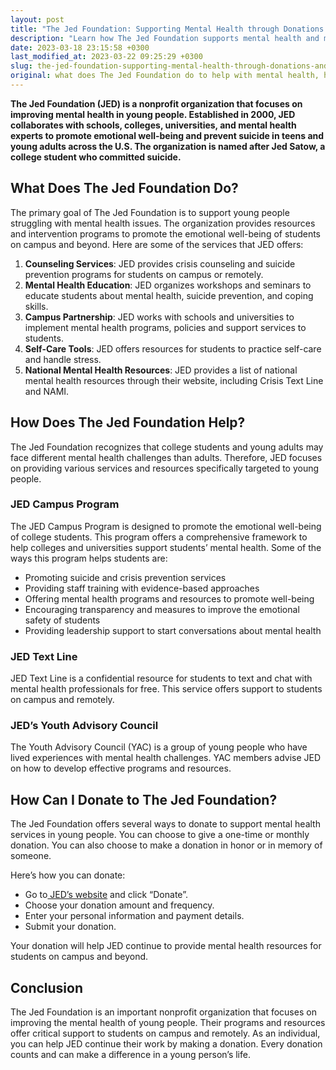 ```yaml
---
layout: post
title: "The Jed Foundation: Supporting Mental Health through Donations and Programs"
description: "Learn how The Jed Foundation supports mental health and makes an impact in the community. Discover the different ways to donate and contribute to this cause."
date: 2023-03-18 23:15:58 +0300
last_modified_at: 2023-03-22 09:25:29 +0300
slug: the-jed-foundation-supporting-mental-health-through-donations-and-programs
original: what does The Jed Foundation do to help with mental health, how do they do it, how can i donate?
---
```

**The Jed Foundation (JED) is a nonprofit organization that focuses on improving mental health in young people. Established in 2000, JED collaborates with schools, colleges, universities, and mental health experts to promote emotional well-being and prevent suicide in teens and young adults across the U.S. The organization is named after Jed Satow, a college student who committed suicide.**

## What Does The Jed Foundation Do?

The primary goal of The Jed Foundation is to support young people struggling with mental health issues. The organization provides resources and intervention programs to promote the emotional well-being of students on campus and beyond. Here are some of the services that JED offers:

1. **Counseling Services**: JED provides crisis counseling and suicide prevention programs for students on campus or remotely.
2. **Mental Health Education**: JED organizes workshops and seminars to educate students about mental health, suicide prevention, and coping skills.
3. **Campus Partnership**: JED works with schools and universities to implement mental health programs, policies and support services to students.
4. **Self-Care Tools**: JED offers resources for students to practice self-care and handle stress.
5. **National Mental Health Resources**: JED provides a list of national mental health resources through their website, including Crisis Text Line and NAMI.

## How Does The Jed Foundation Help?

The Jed Foundation recognizes that college students and young adults may face different mental health challenges than adults. Therefore, JED focuses on providing various services and resources specifically targeted to young people.

### JED Campus Program

The JED Campus Program is designed to promote the emotional well-being of college students. This program offers a comprehensive framework to help colleges and universities support students’ mental health. Some of the ways this program helps students are:

* Promoting suicide and crisis prevention services
* Providing staff training with evidence-based approaches
* Offering mental health programs and resources to promote well-being
* Encouraging transparency and measures to improve the emotional safety of students
* Providing leadership support to start conversations about mental health

### JED Text Line

JED Text Line is a confidential resource for students to text and chat with mental health professionals for free. This service offers support to students on campus and remotely.

### JED’s Youth Advisory Council

The Youth Advisory Council (YAC) is a group of young people who have lived experiences with mental health challenges. YAC members advise JED on how to develop effective programs and resources.

## How Can I Donate to The Jed Foundation?

The Jed Foundation offers several ways to donate to support mental health services in young people. You can choose to give a one-time or monthly donation. You can also choose to make a donation in honor or in memory of someone.

Here’s how you can donate:

* Go to[ JED’s website](https://jedfoundation.org/) and click “Donate”.
* Choose your donation amount and frequency.
* Enter your personal information and payment details.
* Submit your donation.

Your donation will help JED continue to provide mental health resources for students on campus and beyond.

## Conclusion

The Jed Foundation is an important nonprofit organization that focuses on improving the mental health of young people. Their programs and resources offer critical support to students on campus and remotely. As an individual, you can help JED continue their work by making a donation. Every donation counts and can make a difference in a young person’s life.
